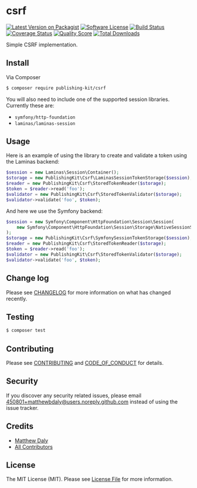 # csrf

[![Latest Version on Packagist][ico-version]][link-packagist]
[![Software License][ico-license]](LICENSE.md)
[![Build Status][ico-travis]][link-travis]
[![Coverage Status][ico-scrutinizer]][link-scrutinizer]
[![Quality Score][ico-code-quality]][link-code-quality]
[![Total Downloads][ico-downloads]][link-downloads]

Simple CSRF implementation.

## Install

Via Composer

``` bash
$ composer require publishing-kit/csrf
```

You will also need to include one of the supported session libraries. Currently these are:

* `symfony/http-foundation`
* `laminas/laminas-session`

## Usage

Here is an example of using the library to create and validate a token using the Laminas backend:

``` php
$session = new Laminas\Session\Container();
$storage = new PublishingKit\Csrf\LaminasSessionTokenStorage($session);
$reader = new PublishingKit\Csrf\StoredTokenReader($storage);
$token = $reader->read('foo');
$validator = new PublishingKit\Csrf\StoredTokenValidator($storage);
$validator->validate('foo', $token);
```

And here we use the Symfony backend:

``` php
$session = new Symfony\Component\HttpFoundation\Session\Session(
    new Symfony\Component\HttpFoundation\Session\Storage\NativeSessionStorage()
);
$storage = new PublishingKit\Csrf\SymfonySessionTokenStorage($session);
$reader = new PublishingKit\Csrf\StoredTokenReader($storage);
$token = $reader->read('foo');
$validator = new PublishingKit\Csrf\StoredTokenValidator($storage);
$validator->validate('foo', $token);
```

## Change log

Please see [CHANGELOG](CHANGELOG.md) for more information on what has changed recently.

## Testing

``` bash
$ composer test
```

## Contributing

Please see [CONTRIBUTING](CONTRIBUTING.md) and [CODE_OF_CONDUCT](CODE_OF_CONDUCT.md) for details.

## Security

If you discover any security related issues, please email 450801+matthewbdaly@users.noreply.github.com instead of using the issue tracker.

## Credits

- [Matthew Daly][link-author]
- [All Contributors][link-contributors]

## License

The MIT License (MIT). Please see [License File](LICENSE.md) for more information.

[ico-version]: https://img.shields.io/packagist/v/publishing-kit/csrf.svg?style=flat-square
[ico-license]: https://img.shields.io/badge/license-MIT-brightgreen.svg?style=flat-square
[ico-travis]: https://img.shields.io/travis/publishing-kit/csrf/master.svg?style=flat-square
[ico-scrutinizer]: https://img.shields.io/scrutinizer/coverage/g/publishing-kit/csrf.svg?style=flat-square
[ico-code-quality]: https://img.shields.io/scrutinizer/g/publishing-kit/csrf.svg?style=flat-square
[ico-downloads]: https://img.shields.io/packagist/dt/publishing-kit/csrf.svg?style=flat-square

[link-packagist]: https://packagist.org/packages/publishing-kit/csrf
[link-travis]: https://travis-ci.org/publishing-kit/csrf
[link-scrutinizer]: https://scrutinizer-ci.com/g/publishing-kit/csrf/code-structure
[link-code-quality]: https://scrutinizer-ci.com/g/publishing-kit/csrf
[link-downloads]: https://packagist.org/packages/publishing-kit/csrf
[link-author]: https://github.com/matthewbdaly
[link-contributors]: ../../contributors
